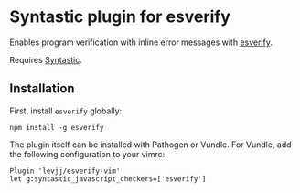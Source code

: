 Syntastic plugin for esverify
=============================

Enables program verification with inline error messages with [esverify](https://github.com/levjj/esverify).

Requires [Syntastic](https://github.com/vim-syntastic/syntastic).

Installation
------------

First, install `esverify` globally:

    npm install -g esverify

The plugin itself can be installed with Pathogen or Vundle.
For Vundle, add the following configuration to your vimrc:

    Plugin 'levjj/esverify-vim'
    let g:syntastic_javascript_checkers=['esverify']

